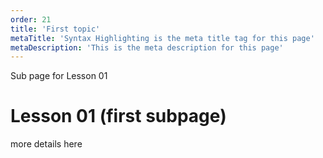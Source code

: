 ```yaml
---
order: 21
title: 'First topic'
metaTitle: 'Syntax Highlighting is the meta title tag for this page'
metaDescription: 'This is the meta description for this page'
---
```


Sub page for Lesson 01

# Lesson 01 (first subpage)

more details here
